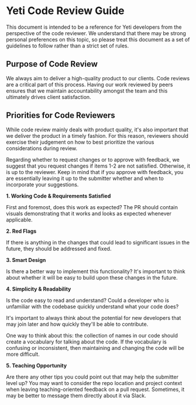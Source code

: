 # Yeti Code Review Guide

This document is intended to be a reference for Yeti developers from the perspective of the code reviewer. We understand that there may be strong personal preferences on this topic, so please treat this document as a set of guidelines to follow rather than a strict set of rules.

## Purpose of Code Review

We always aim to deliver a high-quality product to our clients. Code reviews are a critical part of this process. Having our work reviewed by peers ensures that we maintain accountability amongst the team and this ultimately drives client satisfaction.

## Priorities for Code Reviewers

While code review mainly deals with product quality, it's also important that we deliver the product in a timely fashion. For this reason, reviewers should exercise their judgement on how to best prioritize the various considerations during review.

Regarding whether to request changes or to approve with feedback, we suggest that you request changes if items 1-2 are not satisfied. Otherwise, it is up to the reviewer. Keep in mind that if you approve with feedback, you are essentially leaving it up to the submitter whether and when to incorporate your suggestions.

**1. Working Code & Requirements Satisfied**

First and foremost, does this work as expected? The PR should contain visuals demonstrating that it works and looks as expected whenever applicable.

**2. Red Flags**

If there is anything in the changes that could lead to significant issues in the future, they should be addressed and fixed.

**3. Smart Design**

Is there a better way to implement this functionality? It's important to think about whether it will be easy to build upon these changes in the future.

**4. Simplicity & Readability**

Is the code easy to read and understand? Could a developer who is unfamiliar with the codebase quickly understand what your code does?   

It's important to always think about the potential for new developers that may join later and how quickly they'll be able to contribute.  

One way to think about this: the collection of names in our code should create a vocabulary for talking about the code. If the vocabulary is confusing or inconsistent, then maintaining and changing the code will be more difficult.  

**5. Teaching Opportunity**

Are there any other tips you could point out that may help the submitter level up? You may want to consider the repo location and project context when leaving teaching-oriented feedback on a pull request. Sometimes, it may be better to message them directly about it via Slack.
